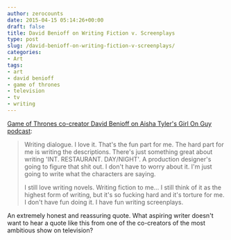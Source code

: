 ```yaml
---
author: zerocounts
date: 2015-04-15 05:14:26+00:00
draft: false
title: David Benioff on Writing Fiction v. Screenplays
type: post
slug: /david-benioff-on-writing-fiction-v-screenplays/
categories:
- Art
tags:
- art
- david benioff
- game of thrones
- television
- tv
- writing
---
```


[Game of Thrones co-creator David Benioff on Aisha Tyler's Girl On Guy podcast](https://itunes.apple.com/us/podcast/girl-on-guy-179-david-benioff/id452940855?i=339380318&mt=2):

> Writing dialogue. I love it. That's the fun part for me. The hard part for me is writing the descriptions. There's just something great about writing 'INT. RESTAURANT. DAY/NIGHT'. A production designer's going to figure that shit out. I don't have to worry about it. I'm just going to write what the characters are saying.
>
> I still love writing novels. Writing fiction to me... I still think of it as the highest form of writing, but it's so fucking hard and it's torture for me. I don't have fun doing it. I have fun writing screenplays.

An extremely honest and reassuring quote. What aspiring writer doesn't want to hear a quote like this from one of the co-creators of the most ambitious show on television?
